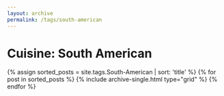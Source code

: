 ```yaml
---
layout: archive
permalink: /tags/south-american
---
```


# Cuisine: South American

<div class="tiles">
{% assign sorted_posts = site.tags.South-American | sort: 'title' %}
{% for post in sorted_posts %}
  {% include archive-single.html type="grid" %}
{% endfor %}
</div><!-- /.tiles -->
